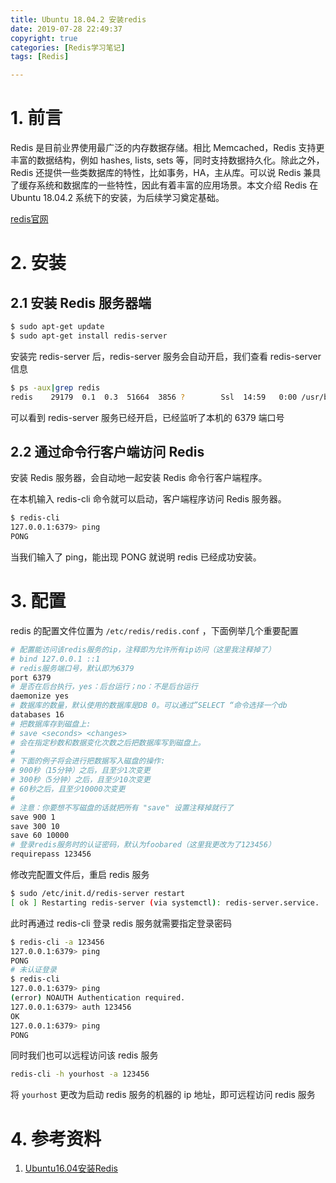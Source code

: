```yaml
---
title: Ubuntu 18.04.2 安装redis
date: 2019-07-28 22:49:37
copyright: true
categories: [Redis学习笔记]
tags: [Redis]

---
```


# 1. 前言

Redis 是目前业界使用最广泛的内存数据存储。相比 Memcached，Redis 支持更丰富的数据结构，例如 hashes, lists, sets 等，同时支持数据持久化。除此之外，Redis 还提供一些类数据库的特性，比如事务，HA，主从库。可以说 Redis 兼具了缓存系统和数据库的一些特性，因此有着丰富的应用场景。本文介绍 Redis 在Ubuntu 18.04.2 系统下的安装，为后续学习奠定基础。

[redis官网](https://redis.io/)

# 2. 安装

## 2.1 安装 Redis 服务器端

```sh
$ sudo apt-get update
$ sudo apt-get install redis-server
```

安装完 redis-server 后，redis-server 服务会自动开启，我们查看 redis-server 信息

```sh
$ ps -aux|grep redis
redis    29179  0.1  0.3  51664  3856 ?        Ssl  14:59   0:00 /usr/bin/redis-server 127.0.0.1:6379
```

可以看到 redis-server 服务已经开启，已经监听了本机的 6379 端口号

## 2.2 通过命令行客户端访问 Redis

安装 Redis 服务器，会自动地一起安装 Redis 命令行客户端程序。

在本机输入 redis-cli 命令就可以启动，客户端程序访问 Redis 服务器。

```sh
$ redis-cli
127.0.0.1:6379> ping
PONG
```

当我们输入了 ping，能出现 PONG 就说明 redis 已经成功安装。

# 3. 配置

redis 的配置文件位置为 `/etc/redis/redis.conf` ，下面例举几个重要配置

```sh
# 配置能访问该redis服务的ip，注释即为允许所有ip访问（这里我注释掉了）
# bind 127.0.0.1 ::1
# redis服务端口号，默认即为6379
port 6379
# 是否在后台执行，yes：后台运行；no：不是后台运行
daemonize yes
# 数据库的数量，默认使用的数据库是DB 0。可以通过”SELECT “命令选择一个db
databases 16
# 把数据库存到磁盘上: 
# save <seconds> <changes> 
# 会在指定秒数和数据变化次数之后把数据库写到磁盘上。 
# 
# 下面的例子将会进行把数据写入磁盘的操作: 
# 900秒（15分钟）之后，且至少1次变更 
# 300秒（5分钟）之后，且至少10次变更 
# 60秒之后，且至少10000次变更 
# 
# 注意：你要想不写磁盘的话就把所有 "save" 设置注释掉就行了
save 900 1 
save 300 10 
save 60 10000
# 登录redis服务时的认证密码，默认为foobared（这里我更改为了123456）
requirepass 123456 
```

修改完配置文件后，重启 redis 服务

```sh
$ sudo /etc/init.d/redis-server restart
[ ok ] Restarting redis-server (via systemctl): redis-server.service.
```

此时再通过 redis-cli 登录 redis 服务就需要指定登录密码

```sh
$ redis-cli -a 123456
127.0.0.1:6379> ping
PONG
# 未认证登录
$ redis-cli
127.0.0.1:6379> ping
(error) NOAUTH Authentication required.
127.0.0.1:6379> auth 123456
OK
127.0.0.1:6379> ping
PONG
```

同时我们也可以远程访问该 redis 服务

```sh
redis-cli -h yourhost -a 123456
```

将 `yourhost` 更改为启动 redis 服务的机器的 ip 地址，即可远程访问 redis 服务

# 4. 参考资料

1. [Ubuntu16.04安装Redis](https://www.cnblogs.com/zongfa/p/7808807.html)
